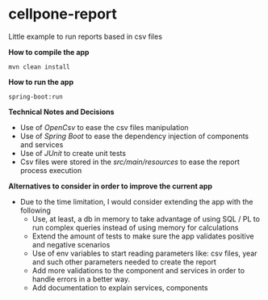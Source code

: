 # cellpone-report
Little example to run reports based in csv files

**How to compile the app**

```mvn clean install```

**How to run the app**

```spring-boot:run```

**Technical Notes and Decisions**

- Use of _OpenCsv_ to ease the csv files manipulation 
- Use of _Spring Boot_ to ease the dependency injection of components and services
- Use of _JUnit_ to create unit tests
- Csv files were stored in the _src/main/resources_ to ease the report process execution

**Alternatives to consider in order to improve the current app**
- Due to the time limitation, I would consider extending the app with the following
  - Use, at least, a db in memory to take advantage of using SQL / PL to run complex queries instead of using memory for calculations
  - Extend the amount of tests to make sure the app validates positive and negative scenarios
  - Use of env variables to start reading parameters like: csv files, year and such other parameters needed to create the report
  - Add more validations to the component and services in order to handle errors in a better way.
  - Add documentation to explain services, components